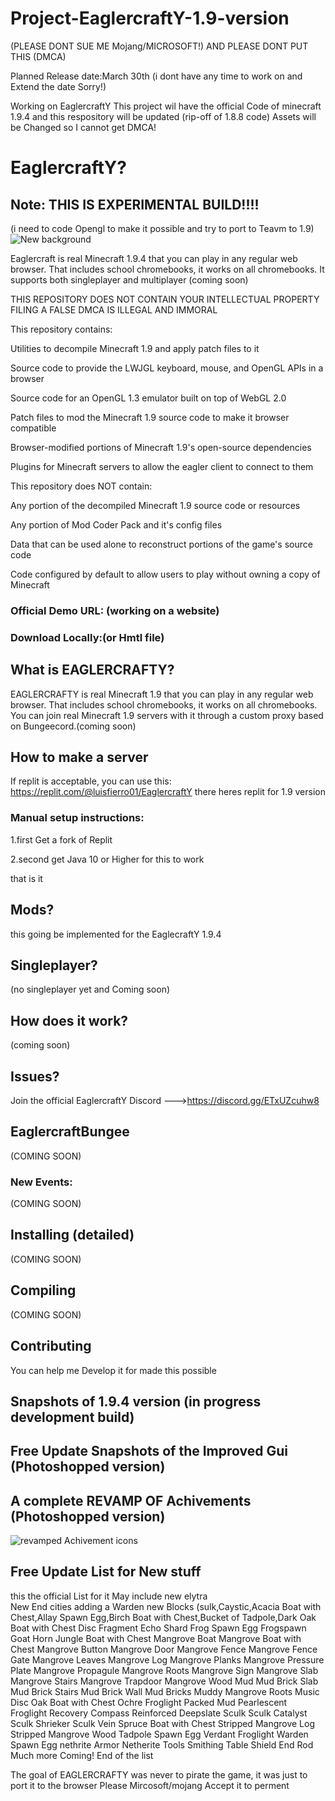 # Project-EaglercraftY-1.9-version
(PLEASE DONT SUE ME Mojang/MICROSOFT!)
AND PLEASE DONT PUT THIS (DMCA)

Planned Release date:March 30th (i dont have any time to work on and Extend the date Sorry!)

Working on EaglercraftY
This project wil have the official Code of minecraft  1.9.4 and this respository will be updated
(rip-off of 1.8.8 code) Assets will be Changed so I cannot get DMCA!
# EaglercraftY?

## Note: THIS IS EXPERIMENTAL BUILD!!!!
(i need to code Opengl to make it possible and try to port to Teavm to 1.9)
![New background](https://user-images.githubusercontent.com/67106394/222327411-689dd5e5-01c3-4455-8072-19dc2c307094.jpg)

Eaglercraft is real Minecraft 1.9.4 that you can play in any regular web browser. That includes school chromebooks, it works on all chromebooks. It supports both singleplayer and multiplayer (coming soon)

THIS REPOSITORY DOES NOT CONTAIN YOUR INTELLECTUAL PROPERTY 
FILING A FALSE DMCA IS ILLEGAL AND IMMORAL

This repository contains:

Utilities to decompile Minecraft 1.9 and apply patch files to it


Source code to provide the LWJGL keyboard, mouse, and OpenGL APIs in a browser


Source code for an OpenGL 1.3 emulator built on top of WebGL 2.0


Patch files to mod the Minecraft 1.9 source code to make it browser compatible


Browser-modified portions of Minecraft 1.9's open-source dependencies



Plugins for Minecraft servers to allow the eagler client to connect to them

This repository does NOT contain:


Any portion of the decompiled Minecraft 1.9 source code or resources


Any portion of Mod Coder Pack and it's config files


Data that can be used alone to reconstruct portions of the game's source code


Code configured by default to allow users to play without owning a copy of Minecraft

### Official Demo URL: (working on a website)

### Download Locally:(or Hmtl file)


## What is EAGLERCRAFTY?
EAGLERCRAFTY is real Minecraft 1.9 that you can play in any regular web browser. That includes school chromebooks, it works on all chromebooks. You can join real Minecraft 1.9 servers with it through a custom proxy based on Bungeecord.(coming soon)

## How to make a server
If replit is acceptable, you can use this:
https://replit.com/@luisfierro01/EaglercraftY
there heres replit for 1.9 version

### Manual setup instructions:
1.first Get a fork of Replit

2.second get Java 10 or Higher for this to work

that is it

## Mods?
this going be implemented for the EaglecraftY 1.9.4

## Singleplayer?
(no singleplayer yet and Coming soon)

## How does it work?
(coming soon)


## Issues?
Join the official EaglercraftY Discord --->https://discord.gg/ETxUZcuhw8 


## EaglercraftBungee
(COMING SOON)



### New Events:
(COMING SOON)


## Installing (detailed)
(COMING SOON)


## Compiling
(COMING SOON)



## Contributing
You can help me Develop it for made this possible


## Snapshots of 1.9.4 version (in progress development build)





## Free Update Snapshots of the Improved Gui (Photoshopped version)





## A complete REVAMP OF Achivements (Photoshopped version)
![revamped Achivement icons](https://user-images.githubusercontent.com/67106394/217616598-947f0622-48ab-4906-aca8-5817767c1785.jpg)


## Free Update List for New stuff
this the official List for it
May include
new elytra  
New End cities
adding a Warden
new Blocks (sulk,Caystic,Acacia Boat with Chest,Allay Spawn Egg,Birch Boat with Chest,Bucket of Tadpole,Dark Oak Boat with Chest
Disc Fragment
Echo Shard
Frog Spawn Egg
Frogspawn
Goat Horn
Jungle Boat with Chest
Mangrove Boat
Mangrove Boat with Chest
Mangrove Button
Mangrove Door
Mangrove Fence
Mangrove Fence Gate
Mangrove Leaves
Mangrove Log
Mangrove Planks
Mangrove Pressure Plate
Mangrove Propagule
Mangrove Roots
Mangrove Sign
Mangrove Slab
Mangrove Stairs
Mangrove Trapdoor
Mangrove Wood
Mud
Mud Brick Slab
Mud Brick Stairs
Mud Brick Wall
Mud Bricks
Muddy Mangrove Roots
Music Disc
Oak Boat with Chest
Ochre Froglight
Packed Mud
Pearlescent Froglight
Recovery Compass
Reinforced Deepslate
Sculk
Sculk Catalyst
Sculk Shrieker
Sculk Vein
Spruce Boat with Chest
Stripped Mangrove Log
Stripped Mangrove Wood
Tadpole Spawn Egg
Verdant Froglight
Warden Spawn Egg 
nethrite Armor
Netherite Tools
Smithing Table
Shield
End Rod
Much more Coming!
End of the list

The goal of EAGLERCRAFTY was never to pirate the game, it was just to port it to the browser Please Mircosoft/mojang Accept it to perment 




